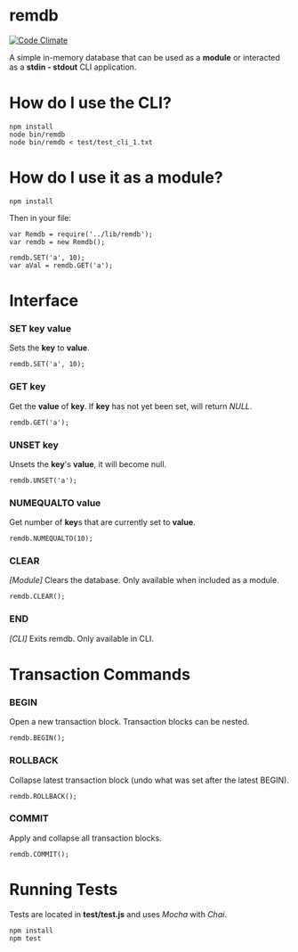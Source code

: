 # remdb 
[![Code Climate](https://codeclimate.com/github/peyao/remdb/badges/gpa.svg)](https://codeclimate.com/github/peyao/remdb)

A simple in-memory database that can be used as a **module** or interacted as a **stdin - stdout** CLI application.

# How do I use the CLI?

    npm install
    node bin/remdb
    node bin/remdb < test/test_cli_1.txt

# How do I use it as a module?

    npm install

Then in your file:

    var Remdb = require('../lib/remdb');
    var remdb = new Remdb();

    remdb.SET('a', 10);
    var aVal = remdb.GET('a');

# Interface

### SET key value
Sets the **key** to **value**.

    remdb.SET('a', 10);

### GET key
Get the **value** of **key**. If **key** has not yet been set, will return *NULL*.

    remdb.GET('a');

### UNSET key
Unsets the **key**'s **value**, it will become null.

    remdb.UNSET('a');

### NUMEQUALTO value
Get number of **key**s that are currently set to **value**.

    remdb.NUMEQUALTO(10);

### CLEAR
*[Module]* Clears the database. Only available when included as a module.

    remdb.CLEAR();

### END
*[CLI]* Exits remdb. Only available in CLI.


# Transaction Commands

### BEGIN
Open a new transaction block. Transaction blocks can be nested.

    remdb.BEGIN();

### ROLLBACK
Collapse latest transaction block (undo what was set after the latest BEGIN).

    remdb.ROLLBACK();

### COMMIT
Apply and collapse all transaction blocks.

    remdb.COMMIT();


# Running Tests
Tests are located in **test/test.js** and uses *Mocha* with *Chai*.

    npm install
    npm test
